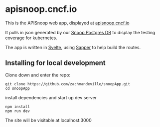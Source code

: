 # apisnoop.cncf.io

This is the APISnoop web app, displayed at [apisnoop.cncf.io](https://apisnoop.cncf.io)

It pulls in json generated by our [Snoop Postgres DB](https://github.com/cncf/apisnoop/tree/master/apps/snoopdb) to display the testing coverage for kubernetes.

The app is written in [Svelte](https://svelte.dev), using [Sapper](https://sapper.svelte.dev) to help build the routes.

## Installing for local development

Clone down and enter the repo:

```shell
git clone https://github.com/zachmandeville/snoopApp.git
cd snoopApp
```

install dependencies and start up dev server

```shell
npm install
npm run dev
```

The site will be visitable at localhost:3000

